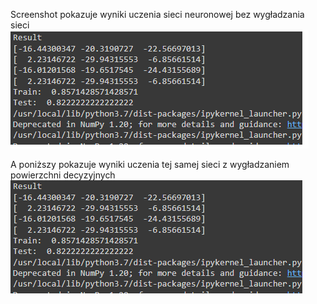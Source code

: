 <!-- ![plot](https://github.com/EmilWalewski/MasterD/blob/master/artemis-02.png?raw=true) -->

Screenshot pokazuje wyniki uczenia sieci neuronowej bez wygładzania sieci
<br>
![plot](https://github.com/EmilWalewski/MasterD/blob/master/artemis-02.png?raw=true)

A poniższy pokazuje wyniki uczenia tej samej sieci z wygładzaniem powierzchni decyzyjnych
<img src="https://github.com/EmilWalewski/MasterD/blob/master/artemis-02-linear-adapter.png">

